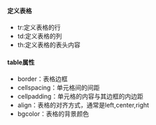 #### 定义表格
* tr:定义表格的行
* td:定义表格的列
* th:定义表格的表头内容

#### table属性
* border：表格边框
* cellspacing：单元格间的间距
* cellpadding：单元格的内容与其边框的内边距
* align：表格的对齐方式，通常是left,center,right
* bgcolor：表格的背景颜色

